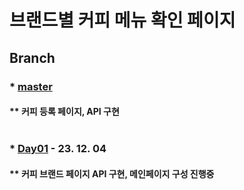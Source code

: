 # 브랜드별 커피 메뉴 확인 페이지

## Branch
### * [master](https://github.com/Irwin-Kr/coffee)
#### ** 커피 등록 페이지, API 구현 <br></br>
### * [Day01](https://github.com/Irwin-Kr/coffee/tree/Day01) - 23. 12. 04
#### ** 커피 브랜드 페이지 API 구현, 메인페이지 구성 진행중 <br></br>
